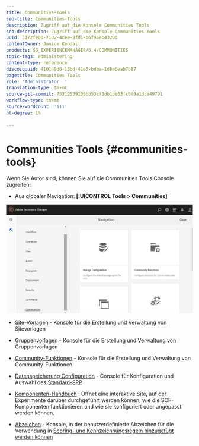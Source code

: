 ```yaml
---
title: Communities-Tools
seo-title: Communities-Tools
description: Zugriff auf die Konsole Communities Tools
seo-description: Zugriff auf die Konsole Communities Tools
uuid: 3172fe00-7132-4cee-9fd1-b6f96eb43200
contentOwner: Janice Kendall
products: SG_EXPERIENCEMANAGER/6.4/COMMUNITIES
topic-tags: administering
content-type: reference
discoiquuid: 410149d6-15bd-41e5-bdba-1d8e6eab7b87
pagetitle: Communities Tools
role: 'Administrator  '
translation-type: tm+mt
source-git-commit: 75312539136bb53cf1db1de03fc0f9a1dca49791
workflow-type: tm+mt
source-wordcount: '111'
ht-degree: 1%

---
```



# Communities Tools {#communities-tools}

Wenn Sie Autor sind, können Sie auf die Communities Tools Console zugreifen:

* Aus globaler Navigation: **[!UICONTROL Tools > Communities]**

![chlimage_1-129](assets/chlimage_1-129.png)

* [Site-Vorlagen](sites.md)  - Konsole für die Erstellung und Verwaltung von Sitevorlagen
* [Gruppenvorlagen](tools-groups.md) - Konsole für die Erstellung und Verwaltung von Gruppenvorlagen
* [Community-Funktionen](functions.md) - Konsole für die Erstellung und Verwaltung von Community-Funktionen
* [Datenspeicherung Configuration](srp-config.md)  - Console für Konfiguration und Auswahl des  [Standard-SRP](working-with-srp.md)

* [Komponenten-Handbuch](components-guide.md) : Öffnet eine interaktive Site, auf der Experimente darüber durchgeführt werden können, wie die SCF-Komponenten funktionieren und wie sie konfiguriert oder angepasst werden können.
* [Abzeichen](badges.md)  - Konsole, in der benutzerdefinierte Abzeichen für die Verwendung in  [Scoring- und Kennzeichnungsregeln hinzugefügt werden können](implementing-scoring.md)

